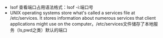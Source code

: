 
* lsof 查看端口占用语法格式：lsof -i:端口号
* UNIX operating systems store what's called a services file at /etc/services. It stores information about numerous     services that client applications might use on the computer。/etc/services文件储存了本地服务（ls,pwd之类）默认的端口

